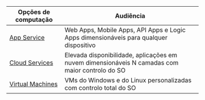 
| Opções de computação             | Audiência   |
| --------------------------- | --------   |
| [App Service][lnk_app]      | Web Apps, Mobile Apps, API Apps e Logic Apps dimensionáveis para qualquer dispositivo |
| [Cloud Services][lnk_cloud] | Elevada disponibilidade, aplicações em nuvem dimensionáveis N camadas com maior controlo do SO |
| [Virtual Machines][lnk_vm]  | VMs do Windows e do Linux personalizadas com controlo total do SO |

[lnk_app]: ../articles/app-service-web/app-service-web-overview.md
[lnk_vm]: ../articles/virtual-machines/virtual-machines-windows-about.md
[lnk_cloud]: ../articles/cloud-services/cloud-services-choose-me.md


<!--HONumber=Jun16_HO2-->


